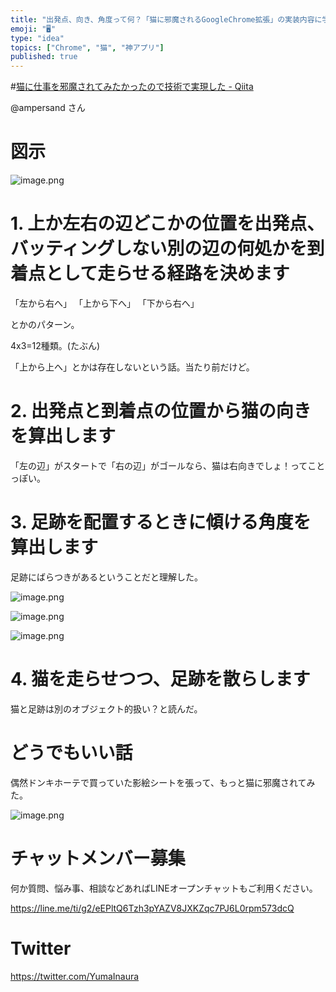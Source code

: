 ```yaml
---
title: "出発点、向き、角度って何？「猫に邪魔されるGoogleChrome拡張」の実装内容に学びたい。"
emoji: "🖥"
type: "idea"
topics: ["Chrome", "猫", "神アプリ"]
published: true
---
```


#[猫に仕事を邪魔されてみたかったので技術で実現した - Qiita](https://qiita.com/ampersand/items/7180f657b3d0a0c05734)

@ampersand さん

# 図示

![image.png](https://qiita-image-store.s3.amazonaws.com/0/89618/a57ed46f-178b-57ef-2154-4632415f5990.png)

# 1. 上か左右の辺どこかの位置を出発点、バッティングしない別の辺の何処かを到着点として走らせる経路を決めます

「左から右へ」
「上から下へ」
「下から右へ」

とかのパターン。

4x3=12種類。(たぶん)

「上から上へ」とかは存在しないという話。当たり前だけど。

# 2. 出発点と到着点の位置から猫の向きを算出します

「左の辺」がスタートで「右の辺」がゴールなら、猫は右向きでしょ！ってことっぽい。

# 3. 足跡を配置するときに傾ける角度を算出します

足跡にばらつきがあるということだと理解した。

![image.png](https://qiita-image-store.s3.amazonaws.com/0/89618/d311227c-cd3e-a0b4-0504-751562bff7b1.png)

![image.png](https://qiita-image-store.s3.amazonaws.com/0/89618/0b8c82a3-e438-1c02-8c19-325551d52d67.png)

![image.png](https://qiita-image-store.s3.amazonaws.com/0/89618/6d33a06a-6779-4aa3-1b34-26509a55cef9.png)



# 4. 猫を走らせつつ、足跡を散らします

猫と足跡は別のオブジェクト的扱い？と読んだ。


# どうでもいい話

偶然ドンキホーテで買っていた影絵シートを張って、もっと猫に邪魔されてみた。


![image.png](https://qiita-image-store.s3.amazonaws.com/0/89618/4bfc8bcd-7764-7de2-35f6-75c6698feb66.png)










<!-- Update From Qiita API -->

# チャットメンバー募集


何か質問、悩み事、相談などあればLINEオープンチャットもご利用ください。

https://line.me/ti/g2/eEPltQ6Tzh3pYAZV8JXKZqc7PJ6L0rpm573dcQ





# Twitter


https://twitter.com/YumaInaura


<!-- Update From Qiita API -->


